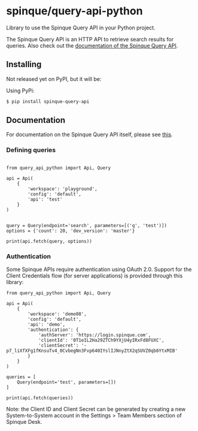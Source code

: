 # spinque/query-api-python

Library to use the Spinque Query API in your Python project. 

The Spinque Query API is an HTTP API to retrieve search results for queries. Also check out the [documentation of the Spinque Query API](https://docs.spinque.com/3.0/using-apis/basic.html).

## Installing

Not released yet on PyPI, but it will be: 

Using PyPi:

```bash
$ pip install spinque-query-api
```

## Documentation

For documentation on the Spinque Query API itself, please see [this](https://docs.spinque.com/3.0/using-apis/basic.html).

### Defining queries

```python3

from query_api_python import Api, Query

api = Api(
    {
        'workspace': 'playground',
        'config': 'default',
        'api': 'test'
    }
)


query = Query(endpoint='search', parameters=[('q', 'test')])
options = {'count': 20, 'dev_version': 'master'}

print(api.fetch(query, options))
```

### Authentication

Some Spinque APIs require authentication using OAuth 2.0. Support for the Client Credentials flow (for server applications) is provided through this library:

```python3
from query_api_python import Api, Query

api = Api(
    {
        'workspace': 'demo08',
        'config': 'default',
        'api': 'demo',
        'authentication': {
            'authServer': 'https://login.spinque.com',
            'clientId': '0T1eIL2Ha29ZTCh9YXjU4yIRxFd8FUXC',
            'clientSecret': '-p7_liXfXFg1fKnsuTv4_0CvbegNn3Fvp640IYslIJNnyZtX2qSUVZ0qb6YtxMIB'
        }
    }
)

queries = [
    Query(endpoint='test', parameters=[])
]

print(api.fetch(queries))
```

Note: the Client ID and Client Secret can be generated by creating a new System-to-System account in the Settings > Team Members section of Spinque Desk.

